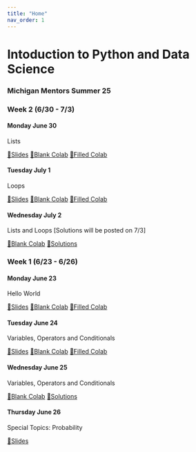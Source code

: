 ```yaml
---
title: "Home"
nav_order: 1
---
```

# Intoduction to Python and Data Science
### Michigan Mentors Summer 25

### Week 2 (6/30 - 7/3)
#### Monday June 30
Lists

[📜Slides](https://docs.google.com/presentation/d/1OUU_5xReUselbx4EtZKbGvgmq250E-chhDfJSUpCTWA/edit?slide=id.g36c17606fc9_1_12#slide=id.g36c17606fc9_1_12) [📄Blank Colab](https://colab.research.google.com/drive/1RK8KKTjKymidXYz6qFRnDpf1sH02fVkW) [📝Filled Colab]()

#### Tuesday July 1
Loops

[📜Slides](https://docs.google.com/presentation/d/1sswjBDuGje8o8ibMFSx3DtFwreMSsEXyb5vylHU6L8U/edit?slide=id.p1#slide=id.p1) [📄Blank Colab](https://colab.research.google.com/drive/1vrqp8b2gKag8iciWR194sKrnLKRW_aW8) [📝Filled Colab]()

#### Wednesday July 2
Lists and Loops [Solutions will be posted on 7/3]

[📄Blank Colab](https://colab.research.google.com/drive/1BVNVkVrV_MJG7cxPcCscpG1qc0VcIUvA) [📝Solutions]()

### Week 1 (6/23 - 6/26)
#### Monday June 23
Hello World

[📜Slides](https://docs.google.com/presentation/d/1G0ubaUQBtH_Z0I1ymuxeSGkN-n3aEkA4) [📄Blank Colab](https://colab.research.google.com/drive/1j137qsckIWSMafGc3hMvO2N3gMr0HofZ) [📝Filled Colab](https://colab.research.google.com/drive/1F6tcqpwqlo4De3b7_zH_4sz8at4vf43g)

#### Tuesday June 24
Variables, Operators and Conditionals

[📜Slides](https://docs.google.com/presentation/d/1BTZPDxPLZqnnunDJzuD7BDwfUWGmg4Cc) [📄Blank Colab](https://colab.research.google.com/drive/17KqADN9keBSl4b1-TsUnlS0kItr9oiOb) [📝Filled Colab](https://colab.research.google.com/drive/1zIqXLcrAUxfoJzSvCQbBfVZWxd-Q2Oln)

#### Wednesday June 25
Variables, Operators and Conditionals

[📄Blank Colab](https://colab.research.google.com/drive/1oY58IzLCdmXLPot-E2Zvpmd4P5ekX2Zw#scrollTo=-pDrlxDW7U4o) [📝Solutions](https://colab.research.google.com/drive/19n8evQI3zzwpdoAyy-UByOo3G5HyXcJY)

#### Thursday June 26
Special Topics: Probability

[📜Slides](https://docs.google.com/presentation/d/18kJ4oT1Nwg_oRq2Zi3HAxSUDwtC2utdylzqIcwXPVeU/edit?slide=id.g36b1b4d645e_4_333#slide=id.g36b1b4d645e_4_333)
